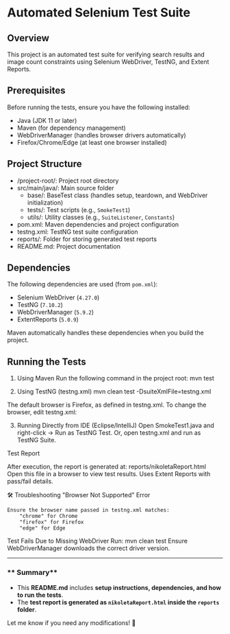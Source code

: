 # Automated Selenium Test Suite

##  Overview
This project is an automated test suite for verifying search results and image count constraints using Selenium WebDriver, TestNG, and Extent Reports.

## Prerequisites
Before running the tests, ensure you have the following installed:

- Java (JDK 11 or later)
- Maven (for dependency management)
- WebDriverManager (handles browser drivers automatically)
- Firefox/Chrome/Edge (at least one browser installed)

## Project Structure
- /project-root/: Project root directory  
- src/main/java/: Main source folder  
  - base/: BaseTest class (handles setup, teardown, and WebDriver initialization)  
  - tests/: Test scripts (e.g., `SmokeTest1`)  
  - utils/: Utility classes (e.g., `SuiteListener`, `Constants`)  
- pom.xml: Maven dependencies and project configuration  
- testng.xml: TestNG test suite configuration  
- reports/: Folder for storing generated test reports  
- README.md: Project documentation 

## Dependencies
The following dependencies are used (from `pom.xml`):
- Selenium WebDriver (`4.27.0`)
- TestNG (`7.10.2`)
- WebDriverManager (`5.9.2`)
- ExtentReports (`5.0.9`)

Maven automatically handles these dependencies when you build the project.

## Running the Tests

1. Using Maven
   Run the following command in the project root:
   mvn test

2. Using TestNG (testng.xml)
   mvn clean test -DsuiteXmlFile=testng.xml

The default browser is Firefox, as defined in testng.xml.
To change the browser, edit testng.xml:
   <parameter name="browser" value="chrome"/>

3. Running Directly from IDE (Eclipse/IntelliJ)
    Open SmokeTest1.java and right-click → Run as TestNG Test.
    Or, open testng.xml and run as TestNG Suite.


Test Report

After execution, the report is generated at:
reports/nikoletaReport.html
Open this file in a browser to view test results.
Uses Extent Reports with pass/fail details.

🛠️ Troubleshooting
"Browser Not Supported" Error

    Ensure the browser name passed in testng.xml matches:
        "chrome" for Chrome
        "firefox" for Firefox
        "edge" for Edge

Test Fails Due to Missing WebDriver
    Run: mvn clean test
	Ensure WebDriverManager downloads the correct driver version.

---

### ** Summary**
- This **README.md** includes **setup instructions, dependencies, and how to run the tests**.
- The **test report is generated as `nikoletaReport.html` inside the `reports` folder**.

Let me know if you need any modifications! 🚀
